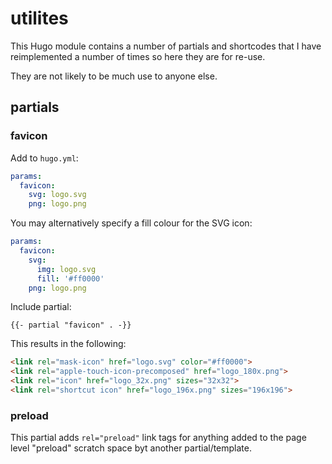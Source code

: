 # utilites

This Hugo module contains a number of partials and shortcodes that I have reimplemented a number of times so here they are for re-use.

They are not likely to be much use to anyone else.

## partials

### favicon

Add to `hugo.yml`:

```yaml
params:
  favicon:
    svg: logo.svg
    png: logo.png
```

You may alternatively specify a fill colour for the SVG icon:

```yaml
params:
  favicon:
    svg:
      img: logo.svg
      fill: '#ff0000'
    png: logo.png
```

Include partial:

```
{{- partial "favicon" . -}}
```

This results in the following:

```html
<link rel="mask-icon" href="logo.svg" color="#ff0000">
<link rel="apple-touch-icon-precomposed" href="logo_180x.png">
<link rel="icon" href="logo_32x.png" sizes="32x32">
<link rel="shortcut icon" href="logo_196x.png" sizes="196x196">
```

### preload

This partial adds `rel="preload"` link tags for anything added to the page level "preload" scratch space byt another partial/template.
